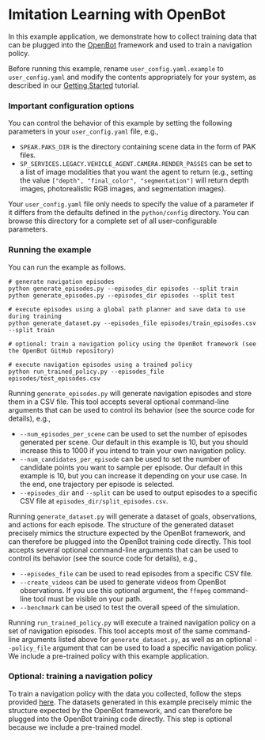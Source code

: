 # Imitation Learning with OpenBot

In this example application, we demonstrate how to collect training data that can be plugged into the [OpenBot](http://www.openbot.org) framework and used to train a navigation policy.

Before running this example, rename `user_config.yaml.example` to `user_config.yaml` and modify the contents appropriately for your system, as described in our [Getting Started](../../docs/getting_started.md) tutorial.

### Important configuration options

You can control the behavior of this example by setting the following parameters in your `user_config.yaml` file, e.g.,
  - `SPEAR.PAKS_DIR` is the directory containing scene data in the form of PAK files.
  - `SP_SERVICES.LEGACY.VEHICLE_AGENT.CAMERA.RENDER_PASSES` can be set to a list of image modalities that you want the agent to return (e.g., setting the value `["depth", "final_color", "segmentation"]` will return depth images, photorealistic RGB images, and segmentation images).

Your `user_config.yaml` file only needs to specify the value of a parameter if it differs from the defaults defined in the `python/config` directory. You can browse this directory for a complete set of all user-configurable parameters.

### Running the example

You can run the example as follows.

```console
# generate navigation episodes
python generate_episodes.py --episodes_dir episodes --split train
python generate_episodes.py --episodes_dir episodes --split test

# execute episodes using a global path planner and save data to use during training
python generate_dataset.py --episodes_file episodes/train_episodes.csv --split train

# optional: train a navigation policy using the OpenBot framework (see the OpenBot GitHub repository)

# execute navigation episodes using a trained policy
python run_trained_policy.py --episodes_file episodes/test_episodes.csv
```

Running `generate_episodes.py` will generate navigation episodes and store them in a CSV file. This tool accepts several optional command-line arguments that can be used to control its behavior (see the source code for details), e.g.,
  - `--num_episodes_per_scene` can be used to set the number of episodes generated per scene. Our default in this example is 10, but you should increase this to 1000 if you intend to train your own navigation policy.
  - `--num_candidates_per_episode` can be used to set the number of candidate points you want to sample per episode. Our default in this example is 10, but you can increase it depending on your use case. In the end, one trajectory per episode is selected.
  - `--episodes_dir` and `--split` can be used to output episodes to a specific CSV file at `episodes_dir/split_episodes.csv`.

Running `generate_dataset.py` will generate a dataset of goals, observations, and actions for each episode. The structure of the generated dataset precisely mimics the structure expected by the OpenBot framework, and can therefore be plugged into the OpenBot training code directly. This tool accepts several optional command-line arguments that can be used to control its behavior (see the source code for details), e.g.,
  - `--episodes_file` can be used to read episodes from a specific CSV file.
  - `--create_videos` can be used to generate videos from OpenBot observations. If you use this optional argument, the `ffmpeg` command-line tool must be visible on your path.
  - `--benchmark` can be used to test the overall speed of the simulation.

Running `run_trained_policy.py` will execute a trained navigation policy on a set of navigation episodes. This tool accepts most of the same command-line arguments listed above for `generate_dataset.py`, as well as an optional `--policy_file` argument that can be used to load a specific navigation policy. We include a pre-trained policy with this example application.

### Optional: training a navigation policy

To train a navigation policy with the data you collected, follow the steps provided [here](https://github.com/isl-org/OpenBot/tree/master/policy#policy-training). The datasets generated in this example precisely mimic the structure expected by the OpenBot framework, and can therefore be plugged into the OpenBot training code directly. This step is optional because we include a pre-trained model.
